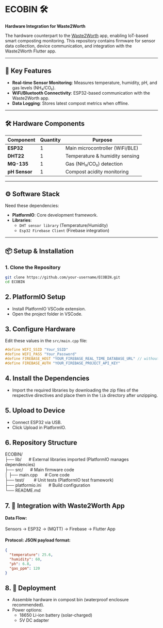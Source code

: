 # ECOBIN 🛠️  
**Hardware Integration for Waste2Worth**  

The hardware counterpart to the [Waste2Worth](https://github.com/dhirajchaurasiya/Waste2Worth) app, enabling IoT-based smart composting monitoring. This repository contains firmware for sensor data collection, device communication, and integration with the Waste2Worth Flutter app.  

---

## 🌟 **Key Features**  
- **Real-time Sensor Monitoring**: Measures temperature, humidity, pH, and gas levels (NH₃/CO₂).  
- **WiFi/Bluetooth Connectivity**: ESP32-based communication with the Waste2Worth app.  
- **Data Logging**: Stores latest compost metrics when offline.  

---

## 🛠️ **Hardware Components**  
| Component | Quantity | Purpose |  
|-----------|----------|---------|  
| **ESP32** | 1 | Main microcontroller (WiFi/BLE) |  
| **DHT22** | 1 | Temperature & humidity sensing |  
| **MQ-135** | 1 | Gas (NH₃/CO₂) detection |  
| **pH Sensor** | 1 | Compost acidity monitoring |  
 

---

## ⚙️ **Software Stack**  
Need these dependencies:
- **PlatformIO**: Core development framework.  
- **Libraries**:  
  - `DHT sensor library` (Temperature/Humidity)    
  - `Esp32 Firebase Client` (Firebase integration)  

---

## 📦 **Setup & Installation**  
### **1. Clone the Repository**  
```bash  
git clone https://github.com/your-username/ECOBIN.git  
cd ECOBIN  
```

## 2. PlatformIO Setup
- Install PlatformIO VSCode extension.
- Open the project folder in VSCode.

## 3. Configure Hardware
Edit these values in the `src/main.cpp` file:

```cpp
#define WIFI_SSID "Your_SSID"  
#define WIFI_PASS "Your_Password"  
#define FIREBASE_HOST "YOUR_FIREBASE_REAL_TIME_DATABASE_URL" // without https:// and trailing slash
#define FIREBASE_AUTH "YOUR_FIREBASE_PROJECT_API_KEY"  
```

## 4. Install the Dependencies
- Import the required libraries by downloading the zip files of the respective directives and place them in the `lib` directory after unzipping.

## 5. Upload to Device
- Connect ESP32 via USB.
- Click Upload in PlatformIO.

## 6. Repository Structure
ECOBIN/  
├── lib/  &nbsp;&nbsp;&nbsp;&nbsp;  # External libraries imported (PlatformIO manages dependencies)  
├── src/  &nbsp;&nbsp;&nbsp;&nbsp;  # Main firmware code  
│   ├── main.cpp  &nbsp;&nbsp;&nbsp;&nbsp;    # Core code    
├── test/         &nbsp;&nbsp;&nbsp;&nbsp;&nbsp;&nbsp;    # Unit tests (PlatformIO test framework)  
├── platformio.ini  &nbsp;&nbsp;&nbsp;&nbsp;  # Build configuration  
└── README.md         &nbsp;&nbsp;&nbsp;&nbsp;

## 7. 🔌 Integration with Waste2Worth App
#### Data Flow:
Sensors → ESP32 → (MQTT) → Firebase → Flutter App

#### Protocol: JSON payload format:
```json
{  
  "temperature": 25.6,  
  "humidity": 60,  
  "ph": 6.8,  
  "gas_ppm": 120  
}  
```

## 8. 🚀 Deployment
- Assemble hardware in compost bin (waterproof enclosure recommended).
- Power options:
  - 18650 Li-ion battery (solar-charged)
  - 5V DC adapter
